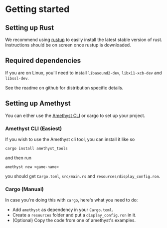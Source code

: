 # Getting started

## Setting up Rust

We recommend using [rustup][ru] to easily install the latest stable version of rust.
Instructions should be on screen once rustup is downloaded.

[ru]: https://rustup.rs

## Required dependencies

If you are on Linux, you'll need to install `libasound2-dev`, `libx11-xcb-dev` and `libssl-dev`.

See the readme on github for distribution specific details.

## Setting up Amethyst

You can either use the [Amethyst CLI][cl] or cargo to set up your project.

### Amethyst CLI (Easiest)
If you wish to use the Amethyst cli tool, you can install it like so

```norun
cargo install amethyst_tools
```

and then run

```norun
amethyst new <game-name>
```

you should get `Cargo.toml`, `src/main.rs` and `resources/display_config.ron`.

### Cargo (Manual)

In case you're doing this with `cargo`, here's what you need to do:

* Add `amethyst` as dependency in your `Cargo.toml`.
* Create a `resources` folder and put a `display_config.ron` in it.
* (Optional) Copy the code from one of amethyst's examples.


[cl]: https://github.com/amethyst/tools
